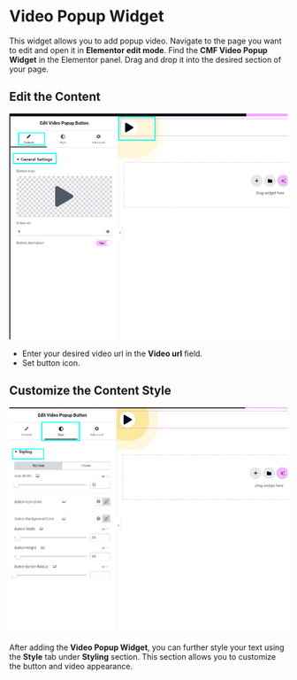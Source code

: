 # Video Popup Widget

This widget allows you to add popup video. Navigate to the page you want to edit and open it in **Elementor edit mode**. Find the **CMF Video Popup Widget** in the Elementor panel. Drag and drop it into the desired section of your page.

## Edit the Content  

<p class="cxf--img-wrapper">
    <img src="/assets/framework/images/widgets/general-elements/video-popup/video_popup_1.png" alt="">
</p>

- Enter your desired video url in the **Video url** field.  
- Set button icon.

## Customize the Content Style

<p class="cxf--img-wrapper">
    <img src="/assets/framework/images/widgets/general-elements/video-popup/video_popup_2.png" alt="">
</p>

After adding the **Video Popup Widget**, you can further style your text using the **Style** tab under **Styling** section. This section allows you to customize the button and video appearance.

